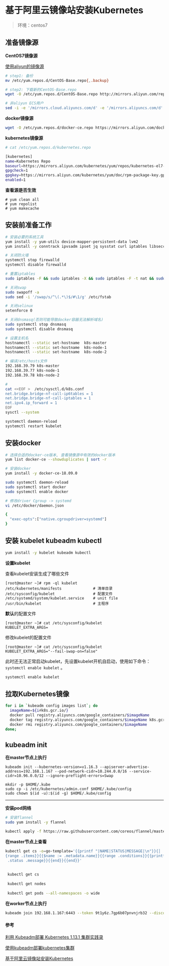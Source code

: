 # 基于阿里云镜像站安装Kubernetes



> 环境：centos7



## 准备镜像源

**CentOS7镜像源**

[使用aliyun的镜像源](https://developer.aliyun.com/mirror/centos?spm=a2c6h.13651102.0.0.53322f70Ctcqey)

```bash
# step1: 备份
mv /etc/yum.repos.d/CentOS-Base.repo{,.backup}

# step2: 下载新的CentOS-Base.repo
wget -O /etc/yum.repos.d/CentOS-Base.repo http://mirrors.aliyun.com/repo/Centos-7.repo

# 非aliyun ECS用户
sed -i -e '/mirrors.cloud.aliyuncs.com/d' -e '/mirrors.aliyuncs.com/d' /etc/yum.repos.d/CentOS-Base.repo
```

**docker镜像源**

```bash
wget -O /etc/yum.repos.d/docker-ce.repo https://mirrors.aliyun.com/docker-ce/linux/centos/docker-ce.repo
```

**kubernetes镜像源**

```bash
# cat /etc/yum.repos.d/kubernetes.repo

[kubernetes]
name=Kubernetes Repo
baseurl=https://mirrors.aliyun.com/kubernetes/yum/repos/kubernetes-el7-x86_64/
gpgcheck=1
gpgkey=https://mirrors.aliyun.com/kubernetes/yum/doc/rpm-package-key.gpg
enabled=1
```

**查看源是否生效**

```
# yum clean all
# yum repolist
# yum makecache
```

## 安装前准备工作

```bash
# 安装必要的系统工具
yum install -y yum-utils device-mapper-persistent-data lvm2
yum install -y conntrack ipvsadm ipset jq sysstat curl iptables libseccomp

# 关闭防火墙
systemctl stop firewalld 
systemctl disable firewalld

# 重置iptables
sudo iptables -F && sudo iptables -X && sudo iptables -F -t nat && sudo iptables -X -t nat && sudo iptables -P FORWARD ACCEPT

# 关闭swap
sudo swapoff -a
sudo sed -i '/swap/s/^\(.*\)$/#\1/g' /etc/fstab

# 关闭selinux
setenforce 0

# 关闭dnsmasq(否则可能导致docker容器无法解析域名)
sudo systemctl stop dnsmasq
sudo systemctl disable dnsmasq

# 设置主机名
hostnamectl --static set-hostname  k8s-master
hostnamectl --static set-hostname  k8s-node-1
hostnamectl --static set-hostname  k8s-node-2

# 编译/etc/hosts文件
192.168.39.79 k8s-master
192.168.39.77 k8s-node-1
192.168.39.78 k8s-node-2

#
cat <<EOF >  /etc/sysctl.d/k8s.conf
net.bridge.bridge-nf-call-ip6tables = 1
net.bridge.bridge-nf-call-iptables = 1
net.ipv4.ip_forward = 1
EOF
sysctl --system

systemctl daemon-reload
systemctl restart kubelet

```

## 安装docker

```bash
# 选择合适的docker-ce版本, 查看镜像源中有效的docker版本
yum list docker-ce --showduplicates | sort -r

# 安装docker
yum install -y docker-ce-18.09.0

sudo systemctl daemon-reload
sudo systemctl start docker
sudo systemctl enable docker

# 修改driver Cgroup -> systemd
vi /etc/docker/daemon.json

{
  "exec-opts":["native.cgroupdriver=systemd"]
}
```

## 安装 kubelet kubeadm kubectl

```bash
yum install -y kubelet kubeadm kubectl
```

**设置kubelet**

查看kubelet安装生成了哪些文件

```
[root@master ~]# rpm -ql kubelet
/etc/kubernetes/manifests              # 清单目录
/etc/sysconfig/kubelet                 # 配置文件
/etc/systemd/system/kubelet.service    # unit file
/usr/bin/kubelet                       # 主程序
```

**默认**的配置文件

```
[root@master ~]# cat /etc/sysconfig/kubelet
KUBELET_EXTRA_ARGS=
```

修改kubelet的配置文件

```
[root@master ~]# cat /etc/sysconfig/kubelet
KUBELET_EXTRA_ARGS="--fail-swap-on=false"
```

此时还无法正常启动kubelet，先设置kubelet开机自启动，使用如下命令： `systemctl enable kubelet` 。

```bash
systemctl enable kubelet
```



## 拉取Kubernetes镜像

```bash
for i in `kubeadm config images list`; do 
  imageName=${i#k8s.gcr.io/}
  docker pull registry.aliyuncs.com/google_containers/$imageName
  docker tag registry.aliyuncs.com/google_containers/$imageName k8s.gcr.io/$imageName
  docker rmi registry.aliyuncs.com/google_containers/$imageName
done;
```

## kubeadm init

**在master节点上执行**

```
kubeadm init --kubernetes-version=v1.16.3 --apiserver-advertise-address=192.168.1.167 --pod-network-cidr=10.244.0.0/16 --service-cidr=10.96.0.0/12 --ignore-preflight-errors=Swap

mkdir -p $HOME/.kube
sudo cp -i /etc/kubernetes/admin.conf $HOME/.kube/config
sudo chown $(id -u):$(id -g) $HOME/.kube/config

```

****

**安装pod网络**

```bash
# 安装flannel
sudo yum install -y flannel

kubectl apply -f https://raw.githubusercontent.com/coreos/flannel/master/Documentation/kube-flannel.yml
```



**在master节点上查看**

```bash
kubectl get cs -o=go-template='{{printf "|NAME|STATUS|MESSAGE|\n"}}{│
{range .items}}{{$name := .metadata.name}}{{range .conditions}}{{printf "|%s|%s|%s|\n" $name│
 .status .message}}{{end}}{{end}}'
 
 
 kubectl get cs
 
 kubectl get nodes
 
 kubectl get pods --all-namespaces -o wide
```



**在worker节点上执行**

```bash
kubeadm join 192.168.1.167:6443 --token 9t1y6z.7gp6b07pnvnjrb32 --discovery-token-ca-cert-hash sha256:e67f85d8eb1d12902284398b38db40a29b241335cf08bc093cff0b469a903964
```


#### 参考
[利用 Kubeadm部署 Kubernetes 1.13.1 集群实践录](https://juejin.im/post/5c24189d518825282222a480#heading-10)

[使用kubeadm部署kubernetes集群](https://segmentfault.com/a/1190000016027199)

[基于阿里云镜像站安装Kubernetes](http://ljchen.net/2018/10/23/%E5%9F%BA%E4%BA%8E%E9%98%BF%E9%87%8C%E4%BA%91%E9%95%9C%E5%83%8F%E7%AB%99%E5%AE%89%E8%A3%85kubernetes/)

